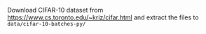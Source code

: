 Download CIFAR-10 dataset from https://www.cs.toronto.edu/~kriz/cifar.html and extract the files to `data/cifar-10-batches-py/`
